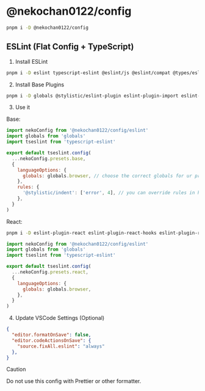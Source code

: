 # @nekochan0122/config

```bash
pnpm i -D @nekochan0122/config
```

## ESLint (Flat Config + TypeScript)

1. Install ESLint

```bash
pnpm i -D eslint typescript-eslint @eslint/js @eslint/compat @types/eslint__js
```

2. Install Base Plugins

```bash
pnpm i -D globals @stylistic/eslint-plugin eslint-plugin-import eslint-plugin-simple-import-sort eslint-plugin-unicorn
```

3. Use it

Base:

```js
import nekoConfig from '@nekochan0122/config/eslint'
import globals from 'globals'
import tseslint from 'typescript-eslint'

export default tseslint.config(
  ...nekoConfig.presets.base,
  {
    languageOptions: {
      globals: globals.browser, // choose the correct globals for ur project
    },
    rules: {
      '@stylistic/indent': ['error', 4], // you can override rules in here
    },
  }
)
```

React:

```bash
pnpm i -D eslint-plugin-react eslint-plugin-react-hooks eslint-plugin-react-refresh eslint-plugin-jsx-a11y
```

```js
import nekoConfig from '@nekochan0122/config/eslint'
import globals from 'globals'
import tseslint from 'typescript-eslint'

export default tseslint.config(
  ...nekoConfig.presets.react,
  {
    languageOptions: {
      globals: globals.browser,
    },
  }
)
```

4. Update VSCode Settings (Optional)

```json
{
  "editor.formatOnSave": false,
  "editor.codeActionsOnSave": {
    "source.fixAll.eslint": "always"
  },
}
```

> [!CAUTION]
> Do not use this config with Prettier or other formatter.
